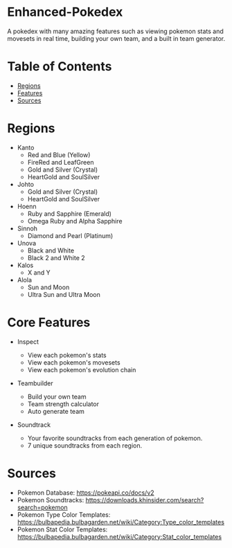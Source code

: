 # Enhanced-Pokedex
A pokedex with many amazing features such as viewing pokemon stats and movesets in real time, building your own team, and a built in team generator.

# Table of Contents
* [Regions](#regions)
* [Features](#features)
* [Sources](#sources)

# Regions <a name="regions"></a>

* Kanto 
   * Red and Blue (Yellow)
   * FireRed and LeafGreen
   * Gold and Silver (Crystal)
   * HeartGold and SoulSilver
* Johto
   * Gold and Silver (Crystal)
   * HeartGold and SoulSilver
* Hoenn
   * Ruby and Sapphire (Emerald)
   * Omega Ruby and Alpha Sapphire
* Sinnoh
   * Diamond and Pearl (Platinum)
* Unova
   * Black and White
   * Black 2 and White 2 
* Kalos
   * X and Y
* Alola
   * Sun and Moon
   * Ultra Sun and Ultra Moon


# Core Features <a name="features"></a>

* Inspect 
    * View each pokemon's stats
    * View each pokemon's movesets
    * View each pokemon's evolution chain

* Teambuilder
    * Build your own team
    * Team strength calculator
    * Auto generate team

* Soundtrack
    * Your favorite soundtracks from each generation of pokemon.
    * 7 unique soundtracks from each region.

# Sources <a name="sources"></a>
* Pokemon Database: https://pokeapi.co/docs/v2
* Pokemon Soundtracks: https://downloads.khinsider.com/search?search=pokemon
* Pokemon Type Color Templates: https://bulbapedia.bulbagarden.net/wiki/Category:Type_color_templates
* Pokemon Stat Color Templates: https://bulbapedia.bulbagarden.net/wiki/Category:Stat_color_templates
